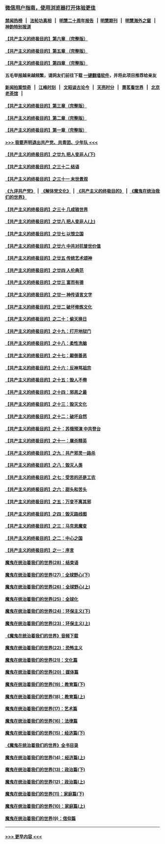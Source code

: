 ### [微信用户指南，使用浏览器打开体验更佳](https://github.com/gfw-breaker/banned-news1/blob/master/indexes/wechat-guide.md?t=0)
#### [禁闻热榜](热点新闻.md?t=0)  &nbsp;&nbsp;|&nbsp;&nbsp; [法轮功真相](https://github.com/gfw-breaker/truth/blob/master/README.md?t=0) &nbsp;&nbsp;|&nbsp;&nbsp; [明慧二十周年报告](https://github.com/gfw-breaker/mh-reports/blob/master/README.md?t=0) &nbsp;&nbsp;|&nbsp;&nbsp;[明慧期刊](https://github.com/gfw-breaker/mh-qikan) &nbsp;&nbsp;|&nbsp;&nbsp; [明慧海外之窗](https://github.com/gfw-breaker/mh-news/blob/master/README.md?t=0) &nbsp;&nbsp;|&nbsp;&nbsp; [神韵特别报道](https://github.com/gfw-breaker/mh-news/blob/master/shenyun.md?t=0)
#### [【共产主义的终极目的】第六章 （完整版）](../pages/nsc422/n11428913.md?t=02051555) 
#### [【共产主义的终极目的】第五章 （完整版）](../pages/nsc422/n11428912.md?t=02051555) 
#### [【共产主义的终极目的】第四章 （完整版）](../pages/nsc422/n11428907.md?t=02051555) 
#### 五毛举报越来越频繁，请网友们前往下载 [一键翻墙软件](https://github.com/gfw-breaker/ssr-accounts)，并将此项目推荐给亲友
#### [新闻拍案惊奇](https://github.com/gfw-breaker/banned-news1/blob/master/pages/link4.md) &nbsp;&nbsp;|&nbsp;&nbsp; [江峰时刻](https://github.com/gfw-breaker/banned-news1/blob/master/pages/link4.md) &nbsp;&nbsp;|&nbsp;&nbsp; [文昭谈古论今](https://github.com/gfw-breaker/banned-news1/blob/master/pages/link4.md) &nbsp;&nbsp;|&nbsp;&nbsp; [天亮时分](https://github.com/gfw-breaker/banned-news1/blob/master/pages/link4.md) &nbsp;&nbsp;|&nbsp;&nbsp; [萧茗看世界](https://github.com/gfw-breaker/banned-news1/blob/master/pages/link4.md) &nbsp;&nbsp;|&nbsp;&nbsp; [北京老茶馆](https://github.com/gfw-breaker/banned-news1/blob/master/pages/link4.md) &nbsp;&nbsp;|&nbsp;&nbsp; 
#### [【共产主义的终极目的】第三章（完整版）](../pages/nsc422/n11428848.md?t=02051555) 
#### [【共产主义的终极目的】第二章（完整版）](../pages/nsc422/n11428831.md?t=02051555) 
#### [【共产主义的终极目的】第一章（完整版）](../pages/nsc422/n11417651.md?t=02051555) 
#### [>>> 我要声明退出共产党、共青团、少年队 <<<](https://github.com/begood0513/goodnews/blob/master/quit/letter.md) 
#### [【共产主义的终极目的】之廿九 把人变非人(下)](../pages/nsc422/n11344140.md?t=02051555) 
#### [【共产主义的终极目的】之三十二 结语](../pages/nsc422/n11360535.md?t=02051555) 
#### [【共产主义的终极目的】之三十一 末世景观](../pages/nsc422/n11351129.md?t=02051555) 
#### [《九评共产党》](https://github.com/begood0513/9ping.md/blob/master/README.md) &nbsp;|&nbsp; [《解体党文化》](../../../../jtdwh.md/blob/master/README.md)  &nbsp;|&nbsp; [《共产主义的终极目的》](../../../../gczydzjmd.md/blob/master/README.md) &nbsp;|&nbsp; [《魔鬼在统治我们的世界》](../../../../mgztzwmdsj.md/blob/master/README.md) 
#### [【共产主义的终极目的】之三十 几成狼世界](../pages/nsc422/n11348280.md?t=02051555) 
#### [【共产主义的终极目的】之廿八 把人变非人(上)](../pages/nsc422/n11340492.md?t=02051555) 
#### [【共产主义的终极目的】之廿七 以恨立国](../pages/nsc422/n11336944.md?t=02051555) 
#### [【共产主义的终极目的】之廿六 中共对抗普世价值](../pages/nsc422/n11324785.md?t=02051555) 
#### [【共产主义的终极目的】之廿五 传统艺术颂神](../pages/nsc422/n11296396.md?t=02051555) 
#### [【共产主义的终极目的】之廿四 人伦典范](../pages/nsc422/n11296397.md?t=02051555) 
#### [【共产主义的终极目的】之廿三 富而有德](../pages/nsc422/n11283598.md?t=02051555) 
#### [【共产主义的终极目的】之廿一 神传语言文字](../pages/nsc422/n11263265.md?t=02051555) 
#### [【共产主义的终极目的】之廿二 破坏修炼文化](../pages/nsc422/n11245728.md?t=02051555) 
#### [【共产主义的终极目的】之二十：偷天换日](../pages/nsc422/n11238846.md?t=02051555) 
#### [【共产主义的终极目的】之十九：打开地狱门](../pages/nsc422/n11206376.md?t=02051555) 
#### [【共产主义的终极目的】之十八：柔性洗脑](../pages/nsc422/n11199994.md?t=02051555) 
#### [【共产主义的终极目的】之十七：颠倒善恶](../pages/nsc422/n11179782.md?t=02051555) 
#### [【共产主义的终极目的】之十六：反神骂祖宗](../pages/nsc422/n11166798.md?t=02051555) 
#### [【共产主义的终极目的】之十五：毁人不倦](../pages/nsc422/n11166792.md?t=02051555) 
#### [【共产主义的终极目的】之十四：邪恶之最](../pages/nsc422/n11150249.md?t=02051555) 
#### [【共产主义的终极目的】之十三：毁灭文化](../pages/nsc422/n11135227.md?t=02051555) 
#### [【共产主义的终极目的】之十二：破坏自然](../pages/nsc422/n11135214.md?t=02051555) 
#### [【共产主义的终极目的】之十：苏俄预演 中共登台](../pages/nsc422/n11118424.md?t=02051555) 
#### [【共产主义的终极目的】之十一：屠杀精英](../pages/nsc422/n11118442.md?t=02051555) 
#### [【共产主义的终极目的】之九：共产邪灵一路杀](../pages/nsc422/n11114139.md?t=02051555) 
#### [【共产主义的终极目的】之八：毁灭人类](../pages/nsc422/n11108503.md?t=02051555) 
#### [【共产主义的终极目的】之七：受苦的还是工农](../pages/nsc422/n11101809.md?t=02051555) 
#### [【共产主义的终极目的】之六：甜头和苦头](../pages/nsc422/n11096971.md?t=02051555) 
#### [【共产主义的终极目的】之五：万变不离其邪](../pages/nsc422/n11091285.md?t=02051555) 
#### [【共产主义的终极目的】之四：毁灭路线图](../pages/nsc422/n11086284.md?t=02051555) 
#### [【共产主义的终极目的】之三：马克思魔变](../pages/nsc422/n11061941.md?t=02051555) 
#### [【共产主义的终极目的】之二：中心之国](../pages/nsc422/n11047728.md?t=02051555) 
#### [【共产主义的终极目的】之一：序言](../pages/nsc422/n11086077.md?t=02051555) 
#### [魔鬼在统治着我们的世界(28)：结束语](../pages/nsc422/n10936246.md?t=02051555) 
#### [魔鬼在统治着我们的世界(27)：全球野心(下)](../pages/nsc422/n10928319.md?t=02051555) 
#### [魔鬼在统治着我们的世界(26)：全球野心(上)](../pages/nsc422/n10900318.md?t=02051555) 
#### [魔鬼在统治着我们的世界(25)：全球化](../pages/nsc422/n10788205.md?t=02051555) 
#### [魔鬼在统治着我们的世界(24)：环保主义(下)](../pages/nsc422/n10695307.md?t=02051555) 
#### [魔鬼在统治着我们的世界(23)：环保主义(上)](../pages/nsc422/n10688613.md?t=02051555) 
#### [《魔鬼在统治着我们的世界》音频下载](../pages/nsc422/n10635553.md?t=02051555) 
#### [魔鬼在统治着我们的世界(22)：恐怖主义](../pages/nsc422/n10614727.md?t=02051555) 
#### [魔鬼在统治着我们的世界(21)：文化篇](../pages/nsc422/n10597706.md?t=02051555) 
#### [魔鬼在统治着我们的世界(20)：媒体篇](../pages/nsc422/n10586579.md?t=02051555) 
#### [魔鬼在统治着我们的世界(19)：教育篇(下)](../pages/nsc422/n10564808.md?t=02051555) 
#### [魔鬼在统治着我们的世界(18)：教育篇(上)](../pages/nsc422/n10526970.md?t=02051555) 
#### [魔鬼在统治着我们的世界(17)：艺术篇](../pages/nsc422/n10499093.md?t=02051555) 
#### [魔鬼在统治着我们的世界(16)：法律篇](../pages/nsc422/n10485969.md?t=02051555) 
#### [魔鬼在统治着我们的世界(15)：经济篇(下)](../pages/nsc422/n10469975.md?t=02051555) 
#### [《魔鬼在统治着我们的世界》全书目录](../pages/nsc422/n10464261.md?t=02051555) 
#### [魔鬼在统治着我们的世界(14)：经济篇(上)](../pages/nsc422/n10457370.md?t=02051555) 
#### [魔鬼在统治着我们的世界(13)：政治篇(下)](../pages/nsc422/n10448270.md?t=02051555) 
#### [魔鬼在统治着我们的世界(12)：政治篇(上)](../pages/nsc422/n10444576.md?t=02051555) 
#### [魔鬼在统治着我们的世界(11)：家庭篇(下)](../pages/nsc422/n10440961.md?t=02051555) 
#### [魔鬼在统治着我们的世界(10)：家庭篇(上)](../pages/nsc422/n10435448.md?t=02051555) 
#### [魔鬼在统治着我们的世界(9)：信仰篇](../pages/nsc422/n10432159.md?t=02051555) 

----
#### [ >>> 更早内容 <<< ](../indexes/nsc422-earlier.md)
